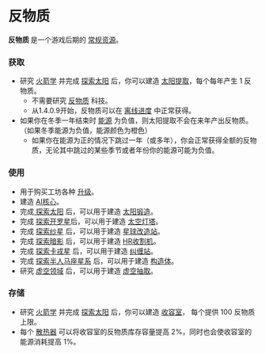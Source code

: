 # 反物质
<strong>
          反物质
    </strong>
       是一个游戏后期的 <a href="?file=003-资源大全/005-资源介绍#常规资源">常规资源</a>。      

### 获取
<ul>
      <li>研究 <a href="?file=001-猫咪百科/03-科学/01-科学#火箭学">火箭学</a> 并完成 <a href="?file=001-猫咪百科/07-空间/01-地面控制#探索太阳">探索太阳</a> 后，你可以建造
        <a href="?file=001-猫咪百科/07-空间/07-太阳#太阳提取">太阳提取</a>，每个每年产生 1 反物质。
      <ul>
          <li>不需要研究 <a href="?file=001-猫咪百科/03-科学/01-科学#反物质">反物质</a> 科技。
        <li>
              从1.4.0.9开始，反物质可以在
          <a href="?file=001-猫咪百科/03-科学/08-时间/01-时间#离线进度">离线进度</a> 中正常获得。
        </li>
      </ul>
<li> 如果你在冬季一年结束时 <a href="?file=003-资源大全/17-能源">能源</a> 为负值，则太阳提取不会在来年产出反物质。（如果冬季能源为负值，能源颜色为橙色）
     <ul><li>如果你在能源为正的情况下跳过一年（或多年），你会正常获得全额的反物质，无论其中跳过的某些季节或者年份你的能源可能为负值。
         </li></ul>
  </ul>


### 使用
<ul>
      <li>
            用于购买工坊各种 <a href="?file=001-猫咪百科/04-工坊/01-升级">升级</a>。
      </li>
      <li>
            建造 <a href="?file=001-猫咪百科/01-建筑物/09-超级建筑物#AI核心">AI核心</a>。
    </li>
<li>完成<a href="?file=001-猫咪百科/07-空间/01-地面控制#探索太阳">
              探索太阳</a> 后，可以用于建造 <a href="?file=001-猫咪百科/07-空间/07-太阳#太阳锻造">太阳锻造</a>。
      <li>
           完成 <a href="?file=001-猫咪百科/07-空间/01-地面控制#探索开罗星">探索开罗星</a>后，可以用于建造 <a href="?file=001-猫咪百科/07-空间/09-开罗#太空灯塔">太空灯塔</a>。
      </li>
      <li>完成 <a href="?file=001-猫咪百科/07-空间/01-地面控制#探索纱星">探索纱星</a> 后，可以用于建造 <a href="?file=001-猫咪百科/07-空间/10-纱星#星球改造站">星球改造站</a>。
      </li>
      <li>完成 <a href="?file=001-猫咪百科/07-空间/01-地面控制#探索暗影">探索暗影</a> 后，可以用于建造 <a href="?file=001-猫咪百科/07-空间/11-暗影#HR收割机">HR收割机</a>。
      </li>
      <li>完成 <a href="?file=001-猫咪百科/07-空间/01-地面控制#探索卡戎星">探索卡戎星</a> 后，可以用于建造 <a href="?file=001-猫咪百科/07-空间/12-卡戎#纠缠站">纠缠站</a>。
      </li>
       <li>完成 <a href="?file=001-猫咪百科/07-空间/01-地面控制#探索半人马座星系">探索半人马座星系</a> 后，可以用于建造 <a href="?file=001-猫咪百科/07-空间/13-半人马座星系#构造体">构造体</a>。
      </li>
     <li>研究 <a href="?file=001-猫咪百科/03-科学/01-科学#虚空领域">虚空领域</a> 后，可以用于建造 <a href="?file=001-猫咪百科/08-时间/04-虚空领域#虚空抽取">虚空抽取</a>。
      </li>
    </ul>

### 存储
<ul>
      <li>
            研究 <a href="?file=001-猫咪百科/03-科学/01-科学#火箭学">
              火箭学</a> 并完成 <a href="?file=001-猫咪百科/07-空间/01-地面控制#探索太阳"> 探索太阳</a> 后，你可以建造
        <a href="?file=001-猫咪百科/07-空间/07-太阳#收容室">收容室</a>，
            每个提供 100 反物质上限。
      </li>
    <li> 每个 <a href="?file=001-猫咪百科/07-空间/07-太阳#散热器">散热器</a> 可以将收容室的反物质库存容量提高 2%，同时也会使收容室的能源消耗提高 1%。
    </li>
    </ul>

